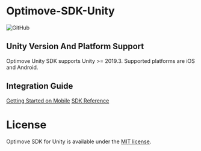 # Optimove-SDK-Unity
![GitHub](https://img.shields.io/github/license/optimove-tech/Optimove-SDK-Unity?style=flat-square)

## Unity Version And Platform Support

Optimove Unity SDK supports Unity >= 2019.3. Supported platforms are iOS and Android.

## Integration Guide

[Getting Started on Mobile](https://developer.optimove.com/docs/getting-started-on-mobile)
[SDK Reference](https://developer.optimove.com/docs/sdk-reference-1)

# License

Optimove SDK for Unity is available under the [MIT license](LICENSE.md).
